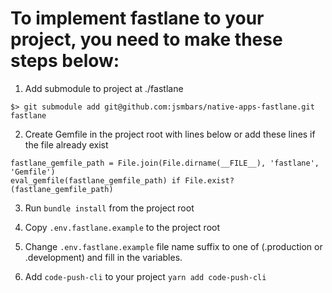 # To implement fastlane to your project, you need to make these steps below:

1. Add submodule to project at ./fastlane
```
$> git submodule add git@github.com:jsmbars/native-apps-fastlane.git fastlane
```
2. Create Gemfile in the project root with lines below or add these lines if the file already exist
```
fastlane_gemfile_path = File.join(File.dirname(__FILE__), 'fastlane', 'Gemfile')
eval_gemfile(fastlane_gemfile_path) if File.exist?(fastlane_gemfile_path)
```
3. Run `bundle install` from the project root
4. Copy `.env.fastlane.example` to the project root
5. Change `.env.fastlane.example` file name suffix to one of (.production or .development) and fill in the variables.

6. Add `code-push-cli` to your project `yarn add code-push-cli`